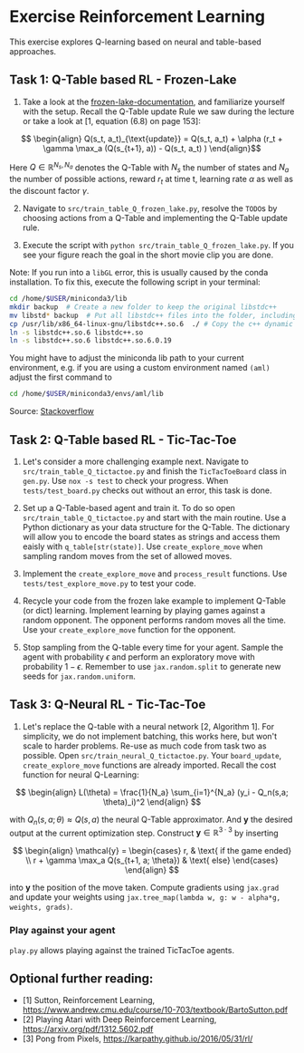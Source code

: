# Exercise Reinforcement Learning
This exercise explores Q-learning based on neural and table-based approaches. 
## Task 1: Q-Table based RL - Frozen-Lake

1. Take a look at the [frozen-lake-documentation](https://gymnasium.farama.org/environments/toy_text/frozen_lake/), and familiarize yourself with the setup. Recall the Q-Table update Rule we saw during the lecture or take a look at [1, equation (6.8) on page 153]:

```math
    \begin{align}
        Q(s_t, a_t)_{\text{update}} = Q(s_t, a_t) + \alpha (r_t  + \gamma \max_a (Q(s_{t+1}, a)) - Q(s_t, a_t) ) 
    \end{align}
```
Here $Q \in \mathbb{R}^{N_s, N_a}$ denotes the Q-Table with $N_s$ the number of states and $N_a$ the number of possible actions, reward $r_t$ at time t, learning rate $\alpha$ as well as the discount factor $\gamma$.

2. Navigate to `src/train_table_Q_frozen_lake.py`, resolve the `TODO`s by choosing actions from a Q-Table and implementing the Q-Table update rule.

3. Execute the script with `python src/train_table_Q_frozen_lake.py`. If you see your figure reach the goal in the short movie clip you are done.

Note: If you run into a `libGL` error, this is usually caused by the conda installation. To fix this, execute the following script in your terminal:
```bash
cd /home/$USER/miniconda3/lib
mkdir backup  # Create a new folder to keep the original libstdc++
mv libstd* backup  # Put all libstdc++ files into the folder, including soft links
cp /usr/lib/x86_64-linux-gnu/libstdc++.so.6  ./ # Copy the c++ dynamic link library of the system here
ln -s libstdc++.so.6 libstdc++.so
ln -s libstdc++.so.6 libstdc++.so.6.0.19
```
You might have to adjust the miniconda lib path to your current environment, e.g. if you are using a custom environment named `(aml)` adjust the first command to
```bash
cd /home/$USER/miniconda3/envs/aml/lib
```
Source: [Stackoverflow](https://stackoverflow.com/questions/72110384/libgl-error-mesa-loader-failed-to-open-iris)

## Task 2: Q-Table based RL - Tic-Tac-Toe
1. Let's consider a more challenging example next. Navigate to `src/train_table_Q_tictactoe.py` and finish the `TicTacToeBoard` class in `gen.py`. Use `nox -s test` to check your
progress. When `tests/test_board.py` checks out without an error, this task is done.

2. Set up a Q-Table-based agent and train it. To do so open `src/train_table_Q_tictactoe.py` and start with the main routine. Use a Python dictionary as your data structure for the Q-Table. The dictionary will allow you to encode the board states as strings and access them eaisly with `q_table[str(state)]`. Use `create_explore_move` when sampling random moves from the set of allowed moves.

3. Implement the `create_explore_move` and `process_result` functions. Use `tests/test_explore_move.py` to test your code. 

4. Recycle your code from the frozen lake example to implement Q-Table (or dict) learning. Implement learning by playing games against a random opponent. The opponent performs random moves all the time. Use your `create_explore_move` function for the opponent. 

5. Stop sampling from the Q-table every time for your agent. Sample the agent with probability $\epsilon$ and
perform an exploratory move with probability $1 - \epsilon$. Remember to use `jax.random.split` to generate new seeds for `jax.random.uniform`. 

## Task 3: Q-Neural RL - Tic-Tac-Toe
1. Let's replace the Q-table with a neural network [2, Algorithm 1]. For simplicity, we do not implement batching, this works here, but won't scale to harder problems. Re-use as much code from task two as possible. Open  `src/train_neural_Q_tictactoe.py`. Your `board_update`, `create_explore_move` functions are already imported.
Recall the cost function for neural Q-Learning:

$$
    \begin{align}
        L(\theta) = \frac{1}{N_a} \sum_{i=1}^{N_a} (y_i - Q_n(s,a; \theta)_i)^2
    \end{align}
$$

with $Q_n(s,a; \theta) \approx Q(s,a)$ the neural Q-Table approximator. And $\mathbf{y}$ the desired output 
at the current optimization step. Construct $\mathbf{y} \in \mathbb{R}^{3 \cdot 3}$ by inserting 

$$
\begin{align}
\mathcal{y} =
\begin{cases}
    r,  & \text{  if the game ended} \\
    r + \gamma \max_a Q(s_{t+1, a; \theta}) & \text{ else}
\end{cases}
\end{align}
$$

into $\mathbf{y}$ the position of the move taken. Compute gradients using `jax.grad` and update your weights using `jax.tree_map(lambda w, g: w - alpha*g, weights, grads)`.

### Play against your agent
`play.py` allows playing against the trained TicTacToe agents.

## Optional further reading:
- [1] Sutton, Reinforcement Learning, https://www.andrew.cmu.edu/course/10-703/textbook/BartoSutton.pdf
- [2] Playing Atari with Deep Reinforcement Learning, https://arxiv.org/pdf/1312.5602.pdf
- [3] Pong from Pixels, https://karpathy.github.io/2016/05/31/rl/
